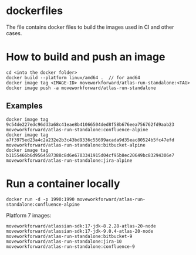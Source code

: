 # dockerfiles
The file contains docker files to build the images used in CI and other cases.

# How to build and push an image
```
cd <into the docker folder>
docker build --platform linux/amd64 .  // for amd64
docker image tag <IMAGE-ID> moveworkforward/atlas-run-standalone:<TAG>
docker image push -a moveworkforward/atlas-run-standalone
```

## Examples
```
docker image tag 9c54de227edc96dd3a68c41eae8b41066504ded8f58b676eea756762fd9aab23 moveworkforward/atlas-run-standalone:confluence-alpine
docker image tag a7f3975ed23a4c2a232e2b3c43bd9336c55699acada9d35eac80524b5fc47efd moveworkforward/atlas-run-standalone:bitbucket-alpine
docker image tag b1155466b6d9564587388c8d6e6703341915d04cf95b8ec20649bc83294306e7 moveworkforward/atlas-run-standalone:jira-alpine
```

# Run a container locally
```
docker run -d -p 1990:1990 moveworkforward/atlas-run-standalone:confluence-alpine
```

Platform 7 images:
```
moveworkforward/atlassian-sdk:17-jdk-8.2.28-atlas-20-node
moveworkforward/atlassian-sdk:17-jdk-9.0.4-atlas-20-node
moveworkforward/atlas-run-standalone:bitbucket-9
moveworkforward/atlas-run-standalone:jira-10
moveworkforward/atlas-run-standalone:confluence-9
```